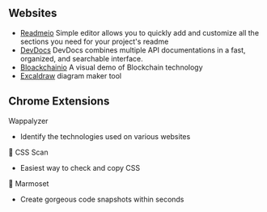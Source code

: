 ## Websites 

- [Readmeio](https://readme.so) Simple editor allows you to quickly add and customize all the sections you need for your project's readme
- [DevDocs](https://devdocs.io) DevDocs combines multiple API documentations in a fast, organized, and searchable interface.
- [Bloackchainio](https://blockchaindemo.io) A visual demo of Blockchain technology
- [Excaldraw](https://excalidraw.com)  diagram maker tool

## Chrome Extensions

Wappalyzer
* Identify the technologies used on various websites

📌 CSS Scan
* Easiest way to check and copy CSS

📌 Marmoset
* Create gorgeous code snapshots within seconds


